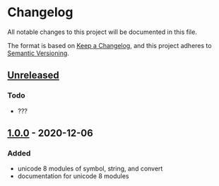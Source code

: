 # Changelog
All notable changes to this project will be documented in this file.

The format is based on [Keep a Changelog](https://keepachangelog.com/en/1.0.0/),
and this project adheres to [Semantic Versioning](https://semver.org/spec/v2.0.0.html).

## [Unreleased]
### Todo
- ???

## [1.0.0] - 2020-12-06
### Added
- unicode 8 modules of symbol, string, and convert
- documentation for unicode 8 modules



[Unreleased]: https://github.com/sutton-signwriting/unicode8/compare/v1.0.0...HEAD
[1.0.0]: https://github.com/sutton-signwriting/unicode8/releases/tag/v1.0.0
